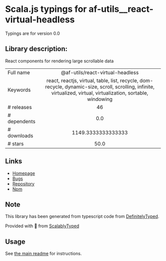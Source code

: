 
# Scala.js typings for af-utils__react-virtual-headless

Typings are for version 0.0

## Library description:
React components for rendering large scrollable data

|                    |                 |
| ------------------ | :-------------: |
| Full name          | @af-utils/react-virtual-headless |
| Keywords           | react, reactjs, virtual, table, list, recycle, dom-recycle, dynamic-size, scroll, scrolling, infinite, virtualized, virtual, virtualization, sortable, windowing |
| # releases         | 46 |
| # dependents       | 0.0 |
| # downloads        | 1149.3333333333333 |
| # stars            | 50.0 |

## Links
- [Homepage](https://af-virtual-scroll.vercel.app/)
- [Bugs](https://github.com/nowaalex/af-virtual-scroll/issues)
- [Repository](https://github.com/nowaalex/af-virtual-scroll)
- [Npm](https://www.npmjs.com/package/%40af-utils%2Freact-virtual-headless)
    


## Note
This library has been generated from typescript code from [DefinitelyTyped](https://definitelytyped.org).

Provided with :purple_heart: from [ScalablyTyped](https://github.com/oyvindberg/ScalablyTyped)

## Usage
See [the main readme](../../readme.md) for instructions.


